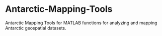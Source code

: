 # Antarctic-Mapping-Tools
 Antarctic Mapping Tools for MATLAB functions for analyzing and mapping Antarctic geospatial datasets.
